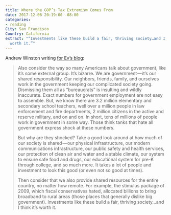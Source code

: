```yaml
---
title: Where the GOP’s Tax Extremism Comes From
date: 2017-12-06 20:19:00 -08:00
categories:
- reading
City: San Francisco
Country: California
extract: "“Investments like these build a fair, thriving society…and I think it’s
  worth it.”"
---
```


Andrew Winston writing [for Ev’s blog](https://medium.com/@AndrewWinston/where-the-gops-tax-extremism-comes-from-90eb10e38b1c):

> Also consider the way so many Americans talk about government, like it’s some external group. It’s bizarre. We are government — it’s our shared responsibility. Our neighbors, friends, family, and ourselves work in the government keeping our complicated society going. Dismissing them all as “bureaucrats” is insulting and wildly inaccurate. Exact numbers for government employment are not easy to assemble. But, we know there are 3.2 million elementary and secondary school teachers, well over a million people in law enforcement and fire departments, 2 million citizens in the active and reserve military, and on and on. In short, tens of millions of people work in government in some way. Those think tanks that hate all government express shock at these numbers.
>
> But why are they shocked? Take a good look around at how much of our society is shared — our physical infrastructure, our modern communications infrastructure, our public safety and health services, our protection of clean air and water and a stable climate, our system to ensure safe food and drugs, our educational system for pre-K through college, and so much more. It takes a lot of people and investment to look this good (or even not so good at times).
> 
> Then consider that we also provide shared resources for the entire country, no matter how remote. For example, the stimulus package of 2009, which fiscal conservatives hated, allocated billions to bring broadband to rural areas (those places that generally dislike big government). Investments like these build a fair, thriving society…and I think it’s worth it.
